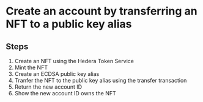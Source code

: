 # Create an account by transferring an NFT to a public key alias

## Steps
1. Create an NFT using the Hedera Token Service
2. Mint the NFT
3. Create an ECDSA public key alias
4. Tranfer the NFT to the public key alias using the transfer transaction
5. Return the new account ID
6. Show the new account ID owns the NFT
